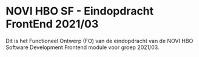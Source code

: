 # NOVI HBO SF - Eindopdracht FrontEnd 2021/03

Dit is het Functioneel Ontwerp (FO) van de eindopdracht van de NOVI HBO Software Development Frontend module voor groep 2021/03.

